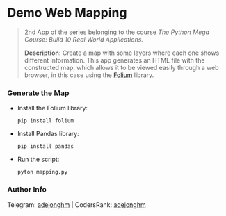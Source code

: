 # Demo Web Mapping

> 2nd App of the series belonging to the course *The Python Mega Course: Build 10 Real World Applications.*
>
> **Description**:
> Create a map with some layers where each one shows different information. This app generates an HTML file with the constructed map, which allows it to be viewed easily through a web browser, in this case using the [Folium](https://python-visualization.github.io/folium/) library.

### Generate the Map

- Install the Folium library:
  
  `pip install folium`

- Install Pandas library:
  
  `pip install pandas`

- Run the script:

  `pyton mapping.py`

### Author Info

Telegram: [adejonghm](https://t.me/adejonghm) | CodersRank: [adejonghm](https://profile.codersrank.io/user/adejonghm/)
